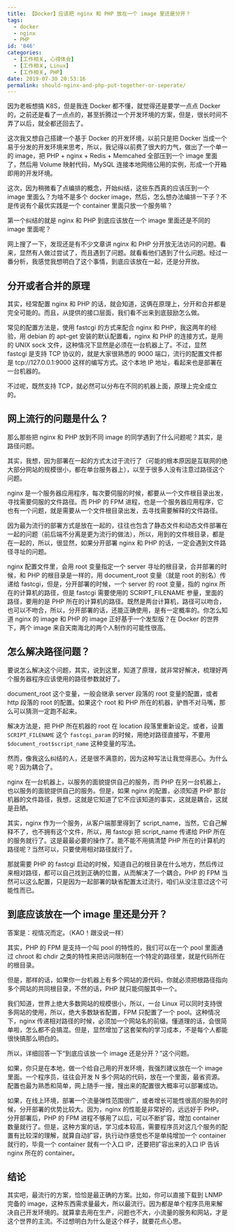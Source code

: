 ```yaml
---
title: 【Docker】应该把 nginx 和 PHP 放在一个 image 里还是分开？
tags:
  - docker
  - nginx
  - PHP
id: '846'
categories:
  - [工作相关, 心得体会]
  - [工作相关, Linux]
  - [工作相关, PHP]
date: 2019-07-30 20:53:16
permalink: should-nginx-and-php-put-together-or-seperate/
---
```


因为老板想搞 K8S，但是我连 Docker 都不懂，就觉得还是要学一点点 Docker 的，之前还是看了一点点的，甚至折腾过一个开发环境的方案，但是，很长时间不弄了以后，就全都还回去了。

这次我又想自己搭建一个基于 Docker 的开发环境，以前只是把 Docker 当成一个易于分发的开发环境来思考，所以，我记得以前费了很大的力气，做出了一个单一的 image，把 PHP + nginx + Redis + Memcahed 全部压到一个 image 里面了，然后用 Volume 映射代码，MySQL 连接本地网络公用的实例，形成一个开箱即用的开发环境。

这次，因为稍微看了点编排的概念，开始纠结，这些东西真的应该压到一个 image 里面么？为啥不是多个 docker image，然后，怎么想办法编排一下子？不是传说有个最优实践是一个 container 里面只放一个服务嘛？

第一个纠结的就是 nginx 和 PHP 到底应该放在一个 image 里面还是不同的 image 里面呢？

网上搜了一下，发现还是有不少文章讲 nginx 和 PHP 分开放无法访问的问题。看来，显然有人做过尝试了，而且遇到了问题。就看看他们遇到了什么问题。经过一番分析，我感觉我想明白了这个事情，到底应该放在一起，还是分开放。

## 分开或者合并的原理

其实，经常配置 nginx 和 PHP 的话，就会知道，这俩在原理上，分开和合并都是完全可能的。而且，从提供的接口层面，我们看不出来到底鼓励怎么做。

常见的配置方法是，使用 fastcgi 的方式来配合 nginx 和 PHP，我这两年的经验，用 debian 的 apt-get 安装的默认配置看，nginx 和 PHP 的连接方式，是用的 UNIX sock 文件，这种情况下显然是必须在一台机器上了。不过，显然 fastcgi 是支持 TCP 协议的，就是大家很熟悉的 9000 端口，流行的配置文件都是 tcp://127.0.0.1:9000 这样的编写方式。这个本地 IP 地址，看起来也是部署在一台机器的。

不过呢，既然支持 TCP，就必然可以分布在不同的机器上面，原理上完全成立的。

## 网上流行的问题是什么？

那么那些把 nginx 和 PHP 放到不同 image 的同学遇到了什么问题呢？其实，是路径问题。

其实，我想，因为部署在一起的方式太过于流行了（可能的根本原因是互联网的绝大部分网站的规模很小，都在单台服务器上），以至于很多人没有注意过路径这个问题。

nginx 是一个服务器应用程序，每次要伺服的时候，都要从一个文件根目录出发，寻找需要伺服的文件路径。而 PHP 的 FPM 进程，也是一个服务器应用程序，它也有一个问题，就是需要从一个文件根目录出发，去寻找需要解释的文件路径。

因为最为流行的部署方式是放在一起的，往往也包含了静态文件和动态文件部署在一起的问题（前后端不分离是更为流行的做法），所以，用到的文件根目录，都是在一起的，所以，很显然，如果分开部署 nginx 和 PHP 的话，一定会遇到文件路径寻址的问题。

nginx 配置文件里，会用 root 变量指定一个 server 寻址的根目录，合并部署的时候，和 PHP 的根目录是一样的，用 document_root 变量（就是 root 的别名）传递给 fastcgi，但是，分开部署的时候，一个 server 的 root 变量，指的 nginx 所在的计算机的路径，但是 fastcgi 需要使用的 SCRIPT_FILENAME 参量，里面的路径，要用的是 PHP 所在的计算机的路径。既然是两台计算机，路径可以吻合，也可以不吻合，所以，分开部署的话，还能正确使用，是有一定概率的。你怎么知道 nginx 的 image 和 PHP 的 image 正好基于一个发型版？在 Docker 的世界下，两个 image 来自天南海北的两个人制作的可能性很高。

## 怎么解决路径问题？

要说怎么解决这个问题，其实，说到这里，知道了原理，就非常好解决，梳理好两个服务器程序应该使用的路径参数就好了。

document_root 这个变量，一般会继承 server 段落的 root 变量的配置，或者 http 段落的 root 的配置。如果这个 root 和 PHP 所在的机器，驴唇不对马嘴，那么可以猜测一定跑不起来。

解决方法是，把 PHP 所在机器的 root 在 location 段落里重新设定。或者，设置 `SCRIPT_FILENAME` 这个 `fastcgi_param` 的时候，用绝对路径直接写，不要用 `$document_root$script_name` 这种变量的写法。

然而，像我这么纠结的人，还是很不满意的，因为这种写法让我觉得恶心。为什么呢？因为耦合了。

nginx 在一台机器上，以服务的面貌提供自己的服务，而 PHP 在另一台机器上，也以服务的面貌提供自己的服务。但是，如果 nginx 的配置，必须知道 PHP 那台机器的文件路径，我想，这就是它知道了它不应该知道的事实，这就是耦合，这就是丑陋。

其实，nginx 作为一个服务，从客户端那里得到了 script_name，当然，它自己解释不了，也不拥有这个文件，所以，用 fastcgi 把 script_name 传递给 PHP 所在的服务就行了。这是最最必要的操作了。能不能不用搞清楚 PHP 所在的计算机的路径呢？当然可以，只要使用相对路径就行了。

那就需要 PHP 的 fastcgi 启动的时候，知道自己的根目录在什么地方，然后传过来相对路径，都可以自己找到正确的位置，从而解决了一个耦合。PHP 的 FPM 当然可以这么配置，只是因为一起部署的缺省配置太过流行，咱们从没注意过这个可能性而已。

## 到底应该放在一个 image 里还是分开？

答案是：视情况而定。（KAO！跟没说一样）

其实，PHP 的 FPM 是支持一个叫 pool 的特性的，我们可以在一个 pool 里面通过 chroot 和 chdir 之类的特性来把访问限制在一个特定的路径里，就是代码所在的根目录。

但是，那样的话，如果你一台机器上有多个网站的源代码，你就必须把根路径指向多个网站的共同根目录，不然的话，PHP 就只能伺服其中一个。

我们知道，世界上绝大多数网站的规模很小，所以，一台 Linux 可以同时支持很多网站的使用，所以，绝大多数缺省配置，FPM 只配置了一个 pool。这种情况下，nginx 传递相对路径的时候，必须加一个网站名的前缀。懂道理的话，会很简单啦，怎么都不会搞混。但是，显然增加了这套架构的学习成本，不是每个人都能很快搞那么明白的。

所以，详细回答一下“到底应该放一个 image 还是分开？”这个问题。

如果，你只是在本地，做一个给自己用的开发环境，我强烈建议放在一个 image 里面。一个程序员，往往会开发 N 多个网站的代码，放在一个里面，最省资源。配置也最为熟悉和简单，网上随手一搜，搜出来的配置很大概率可以部署成功。

如果，在线上环境，部署一个流量弹性范围很广，或者增长可能性很高的服务的时候，分开部署的优势比较大。因为，nginx 的性能是非常好的，远远好于 PHP。分开部署后，PHP 的 FPM 进程不够用了以后，可以不断扩容，增加 container 数量就行了。但是，这种方案的话，学习成本较高，需要程序员对这几个服务的配置有比较深的理解，就算自动扩容，执行动作感觉也不是单纯增加一个 container 就行的，毕竟一个 container 就有一个入口 IP，还要把扩容出来的入口 IP 告诉 nginx 所在的 container。

## 结论

其实吧，最流行的方案，恰恰是最正确的方案。比如，你可以直接下载到 LNMP 完备的 image，这种东西需求量最大，所以最流行。因为都是单个程序员用来解决自己开发环境的。就算拿去用在生产，问题也不大，小流量的服务和网站，才是这个世界的主流。不过想明白为什么是这个样子，就要花点心思。